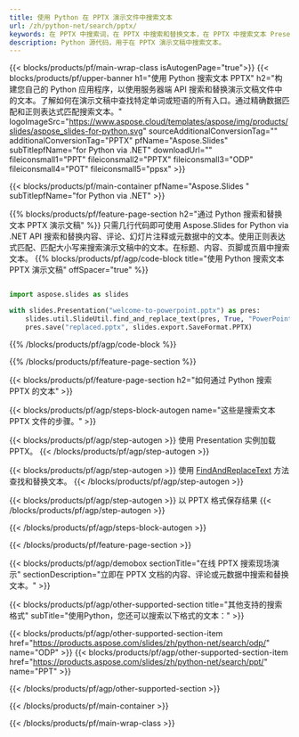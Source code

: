```yaml
---
title: 使用 Python 在 PPTX 演示文件中搜索文本
url: /zh/python-net/search/pptx/
keywords: 在 PPTX 中搜索词，在 PPTX 中搜索和替换文本，在 PPTX 中搜索文本 Presentation
description: Python 源代码，用于在 PPTX 演示文稿中搜索文本。
---
```


{{< blocks/products/pf/main-wrap-class isAutogenPage="true">}}
{{< blocks/products/pf/upper-banner h1="使用 Python 搜索文本 PPTX" h2="构建您自己的 Python 应用程序，以使用服务器端 API 搜索和替换演示文稿文件中的文本。了解如何在演示文稿中查找特定单词或短语的所有入口。通过精确数据匹配和正则表达式匹配搜索文本。" logoImageSrc="https://www.aspose.cloud/templates/aspose/img/products/slides/aspose_slides-for-python.svg" sourceAdditionalConversionTag="" additionalConversionTag="PPTX" pfName="Aspose.Slides" subTitlepfName="for Python via .NET" downloadUrl="" fileiconsmall1="PPT" fileiconsmall2="PPTX" fileiconsmall3="ODP" fileiconsmall4="POT" fileiconsmall5="ppsx" >}}

{{< blocks/products/pf/main-container pfName="Aspose.Slides " subTitlepfName="for Python via .NET" >}}

{{% blocks/products/pf/feature-page-section  h2="通过 Python 搜索和替换文本 PPTX 演示文稿" %}}
只需几行代码即可使用 Aspose.Slides for Python via .NET API 搜索和替换内容、评论、幻灯片注释或元数据中的文本。使用正则表达式匹配、匹配大小写来搜索演示文稿中的文本。在标题、内容、页脚或页眉中搜索文本。
{{% blocks/products/pf/agp/code-block title="使用 Python 搜索文本 PPTX 演示文稿" offSpacer="true" %}}

```py

import aspose.slides as slides

with slides.Presentation("welcome-to-powerpoint.pptx") as pres:
    slides.util.SlideUtil.find_and_replace_text(pres, True, "PowerPoint", "Aspose.Slides", None)
    pres.save("replaced.pptx", slides.export.SaveFormat.PPTX)
```

{{% /blocks/products/pf/agp/code-block %}}

{{% /blocks/products/pf/feature-page-section %}}

{{< blocks/products/pf/feature-page-section  h2="如何通过 Python 搜索 PPTX 的文本" >}}

{{< blocks/products/pf/agp/steps-block-autogen name="这些是搜索文本 PPTX 文件的步骤。" >}}

{{< blocks/products/pf/agp/step-autogen >}}
使用 Presentation 实例加载 PPTX。
{{< /blocks/products/pf/agp/step-autogen >}}

{{< blocks/products/pf/agp/step-autogen >}}
使用 [FindAndReplaceText](https://reference.aspose.com/slides/python-net/aspose.slides.util/slideutil/) 方法查找和替换文本。
{{< /blocks/products/pf/agp/step-autogen >}}

{{< blocks/products/pf/agp/step-autogen >}}
以 PPTX 格式保存结果
{{< /blocks/products/pf/agp/step-autogen >}}

{{< /blocks/products/pf/agp/steps-block-autogen >}}

{{< /blocks/products/pf/feature-page-section >}}

{{< blocks/products/pf/agp/demobox sectionTitle="在线 PPTX 搜索现场演示" sectionDescription="立即在 PPTX 文档的内容、评论或元数据中搜索和替换文本。" >}}

{{< blocks/products/pf/agp/other-supported-section title="其他支持的搜索格式" subTitle="使用Python，您还可以搜索以下格式的文本：" >}}

{{< blocks/products/pf/agp/other-supported-section-item href="https://products.aspose.com/slides/zh/python-net/search/odp/" name="ODP" >}}
{{< blocks/products/pf/agp/other-supported-section-item href="https://products.aspose.com/slides/zh/python-net/search/ppt/" name="PPT" >}}


{{< /blocks/products/pf/agp/other-supported-section >}}

{{< /blocks/products/pf/main-container >}}
    
{{< /blocks/products/pf/main-wrap-class >}}